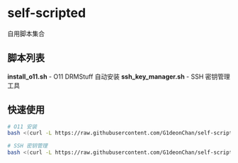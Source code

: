 # self-scripted

自用脚本集合

## 脚本列表

**install_o11.sh** - O11 DRMStuff 自动安装
**ssh_key_manager.sh** - SSH 密钥管理工具

## 快速使用

```bash
# O11 安装
bash <(curl -L https://raw.githubusercontent.com/G1deonChan/self-scripted/main/install_o11.sh)

# SSH 密钥管理
bash <(curl -L https://raw.githubusercontent.com/G1deonChan/self-scripted/main/ssh_key_manager.sh)
```
